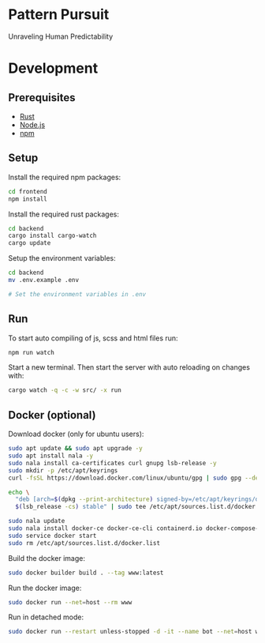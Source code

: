 # Pattern Pursuit
Unraveling Human Predictability

# Development
## Prerequisites
- [Rust](https://www.rust-lang.org/tools/install)
- [Node.js](https://nodejs.org/en/download/)
- [npm](https://www.npmjs.com/get-npm)

## Setup
Install the required npm packages:
```bash
cd frontend
npm install
```
Install the required rust packages:
```bash
cd backend
cargo install cargo-watch
cargo update
```
Setup the environment variables:
```bash
cd backend
mv .env.example .env

# Set the environment variables in .env
```

## Run
To start auto compiling of js, scss and html files run:
```bash
npm run watch
```
Start a new terminal.
Then start the server with auto reloading on changes with:
```bash
cargo watch -q -c -w src/ -x run
```

## Docker (optional)
Download docker (only for ubuntu users):
```bash
sudo apt update && sudo apt upgrade -y
sudo apt install nala -y
sudo nala install ca-certificates curl gnupg lsb-release -y
sudo mkdir -p /etc/apt/keyrings
curl -fsSL https://download.docker.com/linux/ubuntu/gpg | sudo gpg --dearmor -o /etc/apt/keyrings/docker.gpg

echo \
  "deb [arch=$(dpkg --print-architecture) signed-by=/etc/apt/keyrings/docker.gpg] https://download.docker.com/linux/ubuntu \
  $(lsb_release -cs) stable" | sudo tee /etc/apt/sources.list.d/docker.list > /dev/null

sudo nala update
sudo nala install docker-ce docker-ce-cli containerd.io docker-compose-plugin -y
sudo service docker start
sudo rm /etc/apt/sources.list.d/docker.list
```

Build the docker image:
```bash
sudo docker builder build . --tag www:latest
```

Run the docker image:
```bash
sudo docker run --net=host --rm www
```

Run in detached mode:
```bash
sudo docker run --restart unless-stopped -d -it --name bot --net=host www
```
